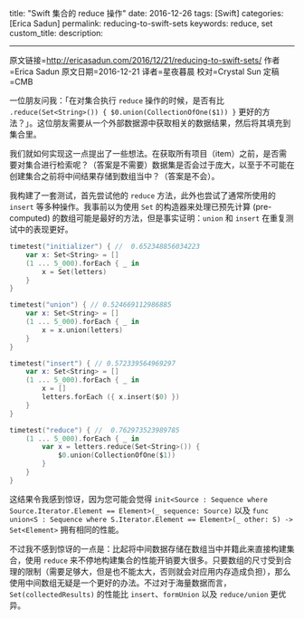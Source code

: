 title: "Swift 集合的 reduce 操作"
date: 2016-12-26
tags: [Swift]
categories: [Erica Sadun]
permalink: reducing-to-swift-sets
keywords: reduce, set
custom_title: 
description: 

---
原文链接=http://ericasadun.com/2016/12/21/reducing-to-swift-sets/
作者=Erica Sadun
原文日期=2016-12-21
译者=星夜暮晨
校对=Crystal Sun
定稿=CMB

<!--此处开始正文-->

一位朋友问我：「在对集合执行 `reduce` 操作的时候，是否有比 `.reduce(Set<String>()) { $0.union(CollectionOfOne($1)) }` 更好的方法？」。这位朋友需要从一个外部数据源中获取相关的数据结果，然后将其填充到集合里。

<!--more-->

我们就如何实现这一点提出了一些想法。在获取所有项目（item）之前，是否需要对集合进行检索呢？（答案是不需要）数据集是否会过于庞大，以至于不可能在创建集合之前将中间结果存储到数组当中？（答案是不会）。

我构建了一套测试，首先尝试他的 `reduce` 方法，此外也尝试了通常所使用的 `insert` 等多种操作。我事前以为使用 `Set` 的构造器来处理已预先计算 (pre-computed) 的数组可能是最好的方法，但是事实证明：`union` 和 `insert` 在重复测试中的表现更好。

```swift
timetest("initializer") { //  0.652348856034223
    var x: Set<String> = []
    (1 ... 5_000).forEach { _ in
        x = Set(letters)
    }
}

timetest("union") { // 0.524669112986885
    var x: Set<String> = []
    (1 ... 5_000).forEach { _ in
        x = x.union(letters)
    }
}

timetest("insert") { // 0.572339564969297
    var x: Set<String> = []
    (1 ... 5_000).forEach { _ in
        x = []
        letters.forEach ({ x.insert($0) })
    }
}

timetest("reduce") { //  0.762973523989785
    (1 ... 5_000).forEach { _ in
        var x = letters.reduce(Set<String>()) {
            $0.union(CollectionOfOne($1))
        }
    }
}
```

这结果令我感到惊讶，因为您可能会觉得 `init<Source : Sequence where Source.Iterator.Element == Element>(_ sequence: Source)` 以及 `func union<S : Sequence where S.Iterator.Element == Element>(_ other: S) -> Set<Element>` 拥有相同的性能。

不过我不感到惊讶的一点是：比起将中间数据存储在数组当中并籍此来直接构建集合，使用 `reduce` 来不停地构建集合的性能开销要大很多。只要数组的尺寸受到合理的限制（需要足够大，但是也不能太大，否则就会对应用内存造成负担），那么使用中间数组无疑是一个更好的办法。不过对于海量数据而言，`Set(collectedResults)` 的性能比 `insert`、`formUnion` 以及 `reduce/union` 更优异。
